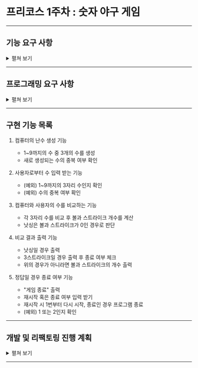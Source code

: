 # 프리코스 1주차 : 숫자 야구 게임

---

## 기능 요구 사항

<details>
<summary>펼쳐 보기</summary>

> ✅ `문제의 핵심` : 1부터 9까지 **서로 다른 수**로 이루어진 3자리의 수를 맞추는 게임

### 1. 대전제

- 승리 조건
    - 힌트를 바탕으로 상대방(컴퓨터)의 수를 맞춘다.
- 힌트 출력
    - 스트라이크 : 같은 수가 같은 위치에 존재
    - 볼 : 같은 수가 다른 위치에 존재
    - 낫싱 : 같은 수가 없는 경우


### 2. 메인 기능

1. `문제 생성` : 난수를 생성한다.
    - 난수 범위 : 1~9까지의 수 중 서로 다른 3개의 수
2. `문제 맞추기` : 사용자로부터 수를 입력 받는다.
    - 수의 입력 범위 : 1~9까지의 수 중 서로 다른 3개의 수
3. `힌트를 바탕으로 결과 출력하기` : 종료 조건을 만족할 때까지 반복한다.
    - 종료 조건 : 3스트라이크(정답) 일 때
4. `종료 후` : 사용자로부터 게임 재시작 혹은 종료 여부 입력 받기
    - 게임 재시작 : 1
    - 게임 종료 : 2


### 3. 예외 처리

1. 주어진 예외 사항
    - 사용자 입력 오류
        - 게임 중인 경우
            - 형식 : 숫자가 아닌 경우
            - 개수 : 3개가 아닌 경우
            - 범위 : 1~9가 아닌 경우
            - 조건 : 같은 수가 포함된 경우
        - 종료 후
            - 1 또는 2가 아닌 경우

</details>

---

## 프로그래밍 요구 사항

<details>
<summary>펼쳐 보기</summary>

1. [Google Java Style Guide](https://google.github.io/styleguide/javaguide.html)을 준수한다.
2. Google Java Style Guide와 다른 부분만 아래 명시한다.

---

### 4.2 블럭 들여쓰기: +4 스페이스

새 블록 또는 블록과 유사한 구조(block-like construct)가 열릴 때마다 들여쓰기가 네 칸씩 증가합니다. 블록이 끝나면 들여쓰기는 이전 들여쓰기 단계로 돌아갑니다. 들여쓰기 단계는 블록 전체의 코드와
주석 모두에 적용됩니다.

### 4.4 열 제한: 120

Java 코드의 열 제한은 120자입니다. "문자"는 유니코드 코드 포인트를 의미합니다.

### 4.5.2 들여쓰기 지속은 최소 +8 스페이스

줄 바꿈 시 그 다음 줄은 원래 줄에서 +8 이상 들여씁니다.

### 4.6.1 수직 빈 줄

...

빈 줄은 가독성을 향상시키기 위해서라면 어디든(예를 들면 논리적으로 코드를 구분하기 위해 문장 사이) 사용 될 수 있습니다. 클래스의 첫 번째 멤버나 초기화(initializer) 또는 마지막 멤버 또는 초기화(
initializer) 뒤의 빈 줄은 권장되지도 비권장하지도 않습니다.

> 클래스의 첫 번째 멤버나 초기화(initializer) 앞에 있는 빈줄을 강제하지 않습니다.

...

</details>

---

## 구현 기능 목록

1. 컴퓨터의 난수 생성 기능
    - 1~9까지의 수 중 3개의 수를 생성
    - 새로 생성되는 수의 중복 여부 확인

2. 사용자로부터 수 입력 받는 기능
    - (예외) 1~9까지의 3자리 수인지 확인
    - (예외) 수의 중복 여부 확인

3. 컴퓨터와 사용자의 수를 비교하는 기능
    - 각 3자리 수를 비교 후 볼과 스트라이크 개수를 계산
    - 낫싱은 볼과 스트라이크가 0인 경우로 판단

4. 비교 결과 출력 기능
    - 낫싱일 경우 출력
    - 3스트라이크일 경우 출력 후 종료 여부 체크
    - 위의 경우가 아니라면 볼과 스트라이크의 개수 출력

5. 정답일 경우 종료 여부 기능
    - "게임 종료" 출력
    - 재시작 혹은 종료 여부 입력 받기
    - 재시작 시 1번부터 다시 시작, 종료인 경우 프로그램 종료
    - (예외) 1 또는 2인지 확인

---

## 개발 및 리팩토링 진행 계획

<details>
<summary>펼쳐 보기</summary>

1. 요구 사항 분석
    - 주어진 요구 사항 분석 후, 요구 사항﹒구현할 기능 목록﹒개발 진행 계획 작성 
    - 기능 목록은 로직﹒예외 처리를 구분하여 작성 
<br><br>
2. 입/출력﹒도메인﹒서비스 패키지 구조 설계
   - 클래스 다이어그램 작성
   - OOP 원칙 준수
3. 전체적인 리팩토링
   - Google 코드 컨벤션 검토
   - 클린 코드

</details>

---